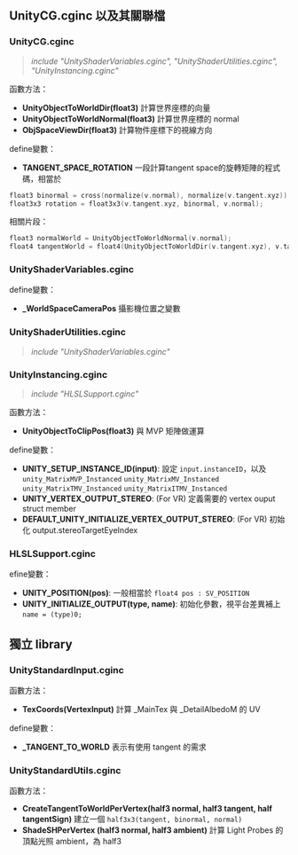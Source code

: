 ## UnityCG.cginc 以及其關聯檔
### UnityCG.cginc
> *include "UnityShaderVariables.cginc", "UnityShaderUtilities.cginc", "UnityInstancing.cginc"*

函數方法：
* **UnityObjectToWorldDir(float3)** 計算世界座標的向量
* **UnityObjectToWorldNormal(float3)** 計算世界座標的 normal
* **ObjSpaceViewDir(float3)** 計算物件座標下的視線方向

define變數：
* **TANGENT_SPACE_ROTATION** 一段計算tangent space的旋轉矩陣的程式碼，相當於
```c
float3 binormal = cross(normalize(v.normal), normalize(v.tangent.xyz)) * v.tangent.w;
float3x3 rotation = float3x3(v.tangent.xyz, binormal, v.normal);
```

相關片段：
```c
float3 normalWorld = UnityObjectToWorldNormal(v.normal);
float4 tangentWorld = float4(UnityObjectToWorldDir(v.tangent.xyz), v.tangent.w);
```

### UnityShaderVariables.cginc

define變數：
* **_WorldSpaceCameraPos** 攝影機位置之變數

### UnityShaderUtilities.cginc
> *include "UnityShaderVariables.cginc"*

### UnityInstancing.cginc
> *include "HLSLSupport.cginc"*

函數方法：
* **UnityObjectToClipPos(float3)** 與 MVP 矩陣做運算

define變數：
* **UNITY_SETUP_INSTANCE_ID(input)**: 設定 `input.instanceID`，以及 `unity_MatrixMVP_Instanced` `unity_MatrixMV_Instanced` `unity_MatrixTMV_Instanced` `unity_MatrixITMV_Instanced`
* **UNITY_VERTEX_OUTPUT_STEREO**: (For VR) 定義需要的 vertex ouput struct member
* **DEFAULT_UNITY_INITIALIZE_VERTEX_OUTPUT_STEREO**: (For VR) 初始化 output.stereoTargetEyeIndex

### HLSLSupport.cginc

efine變數：
* **UNITY_POSITION(pos)**: 一般相當於 `float4 pos : SV_POSITION`
* **UNITY_INITIALIZE_OUTPUT(type, name)**: 初始化參數，視平台差異補上 `name = (type)0;`

## 獨立 library
### UnityStandardInput.cginc

函數方法：
* **TexCoords(VertexInput)** 計算 _MainTex 與 _DetailAlbedoM 的 UV

define變數：
* **_TANGENT_TO_WORLD** 表示有使用 tangent 的需求

### UnityStandardUtils.cginc

函數方法：
* **CreateTangentToWorldPerVertex(half3 normal, half3 tangent, half tangentSign)** 建立一個 `half3x3(tangent, binormal, normal)` 
* **ShadeSHPerVertex (half3 normal, half3 ambient)** 計算 Light Probes 的頂點光照 ambient，為 half3